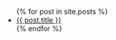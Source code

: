 <ul>
  {% for post in site.posts %}
    <li>
      <a class='is-capitalized' href="{{ post.url }}">{{ post.title }}</a>
    </li>
  {% endfor %}
</ul>